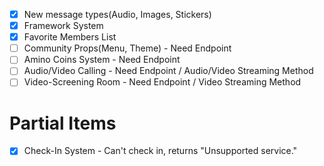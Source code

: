 - [x] New message types(Audio, Images, Stickers)
- [x] Framework System
- [x] Favorite Members List
- [ ] Community Props(Menu, Theme) - Need Endpoint
- [ ] Amino Coins System - Need Endpoint
- [ ] Audio/Video Calling - Need Endpoint / Audio/Video Streaming Method
- [ ] Video-Screening Room - Need Endpoint / Video Streaming Method

# Partial Items
- [x] Check-In System - Can't check in, returns "Unsupported service."

